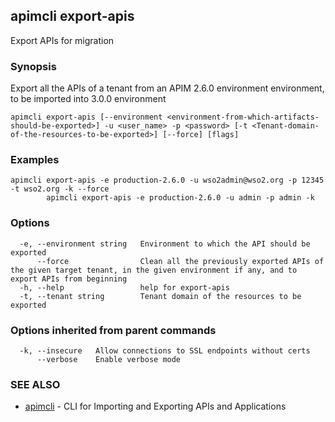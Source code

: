 ## apimcli export-apis

Export APIs for migration

### Synopsis


Export all the APIs of a tenant from an APIM 2.6.0 environment environment, to be imported into 3.0.0 environment

```
apimcli export-apis [--environment <environment-from-which-artifacts-should-be-exported>] -u <user_name> -p <password> [-t <Tenant-domain-of-the-resources-to-be-exported>] [--force] [flags]
```

### Examples

```
apimcli export-apis -e production-2.6.0 -u wso2admin@wso2.org -p 12345 -t wso2.org -k --force
		apimcli export-apis -e production-2.6.0 -u admin -p admin -k
```

### Options

```
  -e, --environment string   Environment to which the API should be exported
      --force                Clean all the previously exported APIs of the given target tenant, in the given environment if any, and to export APIs from beginning
  -h, --help                 help for export-apis
  -t, --tenant string        Tenant domain of the resources to be exported
```

### Options inherited from parent commands

```
  -k, --insecure   Allow connections to SSL endpoints without certs
      --verbose    Enable verbose mode
```

### SEE ALSO
* [apimcli](apimcli.md)	 - CLI for Importing and Exporting APIs and Applications

